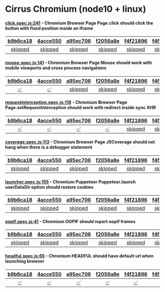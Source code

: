 # Cirrus Chromium (node10 + linux)

#### [click.spec.js:241](https://github.com/GoogleChrome/puppeteer/blob/b9b6ca1825c0329dc22dfab047e819d861ed15d5//test/click.spec.js#L241) - Chromium Browser Page Page.click should click the button with fixed position inside an iframe

| [b9b6ca18](https://cirrus-ci.com/task/4811823214231552) | [4acce550](https://cirrus-ci.com/task/4801337890439168) | [a95ec706](https://cirrus-ci.com/task/5434399493980160) | [f2056a8e](https://cirrus-ci.com/task/5525744858431488) | [f4f21896](https://cirrus-ci.com/task/6257262983643136) | [f4f21896](https://cirrus-ci.com/task/5240905496264704) | [eb44e260](https://cirrus-ci.com/task/6099053970980864) | [f733c334](https://cirrus-ci.com/task/4850046158241792) |
| :---: | :---: | :---: | :---: | :---: | :---: | :---: | :---: |
| [skipped](https://github.com/GoogleChrome/puppeteer/blob/b9b6ca1825c0329dc22dfab047e819d861ed15d5//test/click.spec.js#L241) | [skipped](https://github.com/GoogleChrome/puppeteer/blob/4acce550c457129f0a9502cbf2cdd52f2f61913b//test/click.spec.js#L241) | [skipped](https://github.com/GoogleChrome/puppeteer/blob/a95ec706356f12e503d185bcefad8974d45e7c6e//test/click.spec.js#L241) | [skipped](https://github.com/GoogleChrome/puppeteer/blob/f2056a8e25b0f84d045a85ef66718e2f4ce7651f//test/click.spec.js#L241) | [skipped](https://github.com/GoogleChrome/puppeteer/blob/f4f21896d2c573a2e16cd813804bc7aaa3f36b51//test/click.spec.js#L241) | [skipped](https://github.com/GoogleChrome/puppeteer/blob/f4f21896d2c573a2e16cd813804bc7aaa3f36b51//test/click.spec.js#L241) | [skipped](https://github.com/GoogleChrome/puppeteer/blob/eb44e260a97eaf58aaa96e40e448ea1f327a0018//test/click.spec.js#L241) | [skipped](https://github.com/GoogleChrome/puppeteer/blob/f733c334dc974114a6b68b6734fd79d60a6ebe0e//test/click.spec.js#L241) |

#### [mouse.spec.js:141](https://github.com/GoogleChrome/puppeteer/blob/a95ec706356f12e503d185bcefad8974d45e7c6e//test/mouse.spec.js#L141) - Chromium Browser Page Mouse should work with mobile viewports and cross process navigations

| [b9b6ca18](https://cirrus-ci.com/task/4811823214231552) | [4acce550](https://cirrus-ci.com/task/4801337890439168) | [a95ec706](https://cirrus-ci.com/task/5434399493980160) | [f2056a8e](https://cirrus-ci.com/task/5525744858431488) | [f4f21896](https://cirrus-ci.com/task/6257262983643136) | [f4f21896](https://cirrus-ci.com/task/5240905496264704) | [eb44e260](https://cirrus-ci.com/task/6099053970980864) | [f733c334](https://cirrus-ci.com/task/4850046158241792) |
| :---: | :---: | :---: | :---: | :---: | :---: | :---: | :---: |
| [✅](https://github.com/GoogleChrome/puppeteer/blob/b9b6ca1825c0329dc22dfab047e819d861ed15d5//test/mouse.spec.js#L141) | [✅](https://github.com/GoogleChrome/puppeteer/blob/4acce550c457129f0a9502cbf2cdd52f2f61913b//test/mouse.spec.js#L141) | [skipped](https://github.com/GoogleChrome/puppeteer/blob/a95ec706356f12e503d185bcefad8974d45e7c6e//test/mouse.spec.js#L141) | [skipped](https://github.com/GoogleChrome/puppeteer/blob/f2056a8e25b0f84d045a85ef66718e2f4ce7651f//test/mouse.spec.js#L141) | [skipped](https://github.com/GoogleChrome/puppeteer/blob/f4f21896d2c573a2e16cd813804bc7aaa3f36b51//test/mouse.spec.js#L141) | [skipped](https://github.com/GoogleChrome/puppeteer/blob/f4f21896d2c573a2e16cd813804bc7aaa3f36b51//test/mouse.spec.js#L141) | [skipped](https://github.com/GoogleChrome/puppeteer/blob/eb44e260a97eaf58aaa96e40e448ea1f327a0018//test/mouse.spec.js#L141) | [skipped](https://github.com/GoogleChrome/puppeteer/blob/f733c334dc974114a6b68b6734fd79d60a6ebe0e//test/mouse.spec.js#L141) |

#### [requestinterception.spec.js:118](https://github.com/GoogleChrome/puppeteer/blob/f4f21896d2c573a2e16cd813804bc7aaa3f36b51//test/requestinterception.spec.js#L118) - Chromium Browser Page Page.setRequestInterception should work with redirect inside sync XHR

| [b9b6ca18](https://cirrus-ci.com/task/4811823214231552) | [4acce550](https://cirrus-ci.com/task/4801337890439168) | [a95ec706](https://cirrus-ci.com/task/5434399493980160) | [f2056a8e](https://cirrus-ci.com/task/5525744858431488) | [f4f21896](https://cirrus-ci.com/task/6257262983643136) | [f4f21896](https://cirrus-ci.com/task/5240905496264704) | [eb44e260](https://cirrus-ci.com/task/6099053970980864) | [f733c334](https://cirrus-ci.com/task/4850046158241792) |
| :---: | :---: | :---: | :---: | :---: | :---: | :---: | :---: |
| [✅](https://github.com/GoogleChrome/puppeteer/blob/b9b6ca1825c0329dc22dfab047e819d861ed15d5//test/requestinterception.spec.js#L136) | [✅](https://github.com/GoogleChrome/puppeteer/blob/4acce550c457129f0a9502cbf2cdd52f2f61913b//test/requestinterception.spec.js#L118) | [✅](https://github.com/GoogleChrome/puppeteer/blob/a95ec706356f12e503d185bcefad8974d45e7c6e//test/requestinterception.spec.js#L118) | [✅](https://github.com/GoogleChrome/puppeteer/blob/f2056a8e25b0f84d045a85ef66718e2f4ce7651f//test/requestinterception.spec.js#L118) | [skipped](https://github.com/GoogleChrome/puppeteer/blob/f4f21896d2c573a2e16cd813804bc7aaa3f36b51//test/requestinterception.spec.js#L118) | [skipped](https://github.com/GoogleChrome/puppeteer/blob/f4f21896d2c573a2e16cd813804bc7aaa3f36b51//test/requestinterception.spec.js#L118) | [skipped](https://github.com/GoogleChrome/puppeteer/blob/eb44e260a97eaf58aaa96e40e448ea1f327a0018//test/requestinterception.spec.js#L118) | [skipped](https://github.com/GoogleChrome/puppeteer/blob/f733c334dc974114a6b68b6734fd79d60a6ebe0e//test/requestinterception.spec.js#L118) |

#### [coverage.spec.js:113](https://github.com/GoogleChrome/puppeteer/blob/b9b6ca1825c0329dc22dfab047e819d861ed15d5//test/coverage.spec.js#L113) - Chromium Browser Page JSCoverage should not hang when there is a debugger statement

| [b9b6ca18](https://cirrus-ci.com/task/4811823214231552) | [4acce550](https://cirrus-ci.com/task/4801337890439168) | [a95ec706](https://cirrus-ci.com/task/5434399493980160) | [f2056a8e](https://cirrus-ci.com/task/5525744858431488) | [f4f21896](https://cirrus-ci.com/task/6257262983643136) | [f4f21896](https://cirrus-ci.com/task/5240905496264704) | [eb44e260](https://cirrus-ci.com/task/6099053970980864) | [f733c334](https://cirrus-ci.com/task/4850046158241792) |
| :---: | :---: | :---: | :---: | :---: | :---: | :---: | :---: |
| [skipped](https://github.com/GoogleChrome/puppeteer/blob/b9b6ca1825c0329dc22dfab047e819d861ed15d5//test/coverage.spec.js#L113) | [skipped](https://github.com/GoogleChrome/puppeteer/blob/4acce550c457129f0a9502cbf2cdd52f2f61913b//test/coverage.spec.js#L113) | [skipped](https://github.com/GoogleChrome/puppeteer/blob/a95ec706356f12e503d185bcefad8974d45e7c6e//test/coverage.spec.js#L113) | [skipped](https://github.com/GoogleChrome/puppeteer/blob/f2056a8e25b0f84d045a85ef66718e2f4ce7651f//test/coverage.spec.js#L112) | [skipped](https://github.com/GoogleChrome/puppeteer/blob/f4f21896d2c573a2e16cd813804bc7aaa3f36b51//test/coverage.spec.js#L112) | [skipped](https://github.com/GoogleChrome/puppeteer/blob/f4f21896d2c573a2e16cd813804bc7aaa3f36b51//test/coverage.spec.js#L112) | [skipped](https://github.com/GoogleChrome/puppeteer/blob/eb44e260a97eaf58aaa96e40e448ea1f327a0018//test/coverage.spec.js#L112) | [skipped](https://github.com/GoogleChrome/puppeteer/blob/f733c334dc974114a6b68b6734fd79d60a6ebe0e//test/coverage.spec.js#L112) |

#### [launcher.spec.js:155](https://github.com/GoogleChrome/puppeteer/blob/b9b6ca1825c0329dc22dfab047e819d861ed15d5//test/launcher.spec.js#L155) - Chromium Puppeteer Puppeteer.launch userDataDir option should restore cookies

| [b9b6ca18](https://cirrus-ci.com/task/4811823214231552) | [4acce550](https://cirrus-ci.com/task/4801337890439168) | [a95ec706](https://cirrus-ci.com/task/5434399493980160) | [f2056a8e](https://cirrus-ci.com/task/5525744858431488) | [f4f21896](https://cirrus-ci.com/task/6257262983643136) | [f4f21896](https://cirrus-ci.com/task/5240905496264704) | [eb44e260](https://cirrus-ci.com/task/6099053970980864) | [f733c334](https://cirrus-ci.com/task/4850046158241792) |
| :---: | :---: | :---: | :---: | :---: | :---: | :---: | :---: |
| [skipped](https://github.com/GoogleChrome/puppeteer/blob/b9b6ca1825c0329dc22dfab047e819d861ed15d5//test/launcher.spec.js#L155) | [skipped](https://github.com/GoogleChrome/puppeteer/blob/4acce550c457129f0a9502cbf2cdd52f2f61913b//test/launcher.spec.js#L155) | [skipped](https://github.com/GoogleChrome/puppeteer/blob/a95ec706356f12e503d185bcefad8974d45e7c6e//test/launcher.spec.js#L155) | [skipped](https://github.com/GoogleChrome/puppeteer/blob/f2056a8e25b0f84d045a85ef66718e2f4ce7651f//test/launcher.spec.js#L155) | [skipped](https://github.com/GoogleChrome/puppeteer/blob/f4f21896d2c573a2e16cd813804bc7aaa3f36b51//test/launcher.spec.js#L155) | [skipped](https://github.com/GoogleChrome/puppeteer/blob/f4f21896d2c573a2e16cd813804bc7aaa3f36b51//test/launcher.spec.js#L155) | [skipped](https://github.com/GoogleChrome/puppeteer/blob/eb44e260a97eaf58aaa96e40e448ea1f327a0018//test/launcher.spec.js#L155) | [skipped](https://github.com/GoogleChrome/puppeteer/blob/f733c334dc974114a6b68b6734fd79d60a6ebe0e//test/launcher.spec.js#L155) |

#### [oopif.spec.js:41](https://github.com/GoogleChrome/puppeteer/blob/b9b6ca1825c0329dc22dfab047e819d861ed15d5//test/oopif.spec.js#L41) - Chromium OOPIF should report oopif frames

| [b9b6ca18](https://cirrus-ci.com/task/4811823214231552) | [4acce550](https://cirrus-ci.com/task/4801337890439168) | [a95ec706](https://cirrus-ci.com/task/5434399493980160) | [f2056a8e](https://cirrus-ci.com/task/5525744858431488) | [f4f21896](https://cirrus-ci.com/task/6257262983643136) | [f4f21896](https://cirrus-ci.com/task/5240905496264704) | [eb44e260](https://cirrus-ci.com/task/6099053970980864) | [f733c334](https://cirrus-ci.com/task/4850046158241792) |
| :---: | :---: | :---: | :---: | :---: | :---: | :---: | :---: |
| [skipped](https://github.com/GoogleChrome/puppeteer/blob/b9b6ca1825c0329dc22dfab047e819d861ed15d5//test/oopif.spec.js#L41) | [skipped](https://github.com/GoogleChrome/puppeteer/blob/4acce550c457129f0a9502cbf2cdd52f2f61913b//test/oopif.spec.js#L41) | [skipped](https://github.com/GoogleChrome/puppeteer/blob/a95ec706356f12e503d185bcefad8974d45e7c6e//test/oopif.spec.js#L41) | [skipped](https://github.com/GoogleChrome/puppeteer/blob/f2056a8e25b0f84d045a85ef66718e2f4ce7651f//test/oopif.spec.js#L41) | [skipped](https://github.com/GoogleChrome/puppeteer/blob/f4f21896d2c573a2e16cd813804bc7aaa3f36b51//test/oopif.spec.js#L41) | [skipped](https://github.com/GoogleChrome/puppeteer/blob/f4f21896d2c573a2e16cd813804bc7aaa3f36b51//test/oopif.spec.js#L41) | [skipped](https://github.com/GoogleChrome/puppeteer/blob/eb44e260a97eaf58aaa96e40e448ea1f327a0018//test/oopif.spec.js#L41) | [skipped](https://github.com/GoogleChrome/puppeteer/blob/f733c334dc974114a6b68b6734fd79d60a6ebe0e//test/oopif.spec.js#L41) |

#### [headful.spec.js:65](https://github.com/GoogleChrome/puppeteer/blob/f4f21896d2c573a2e16cd813804bc7aaa3f36b51//test/headful.spec.js#L65) - Chromium HEADFUL should have default url when launching browser

| [b9b6ca18](https://cirrus-ci.com/task/4811823214231552) | [4acce550](https://cirrus-ci.com/task/4801337890439168) | [a95ec706](https://cirrus-ci.com/task/5434399493980160) | [f2056a8e](https://cirrus-ci.com/task/5525744858431488) | [f4f21896](https://cirrus-ci.com/task/6257262983643136) | [f4f21896](https://cirrus-ci.com/task/5240905496264704) | [eb44e260](https://cirrus-ci.com/task/6099053970980864) | [f733c334](https://cirrus-ci.com/task/4850046158241792) |
| :---: | :---: | :---: | :---: | :---: | :---: | :---: | :---: |
| [✅](https://github.com/GoogleChrome/puppeteer/blob/b9b6ca1825c0329dc22dfab047e819d861ed15d5//test/headful.spec.js#L65) | [✅](https://github.com/GoogleChrome/puppeteer/blob/4acce550c457129f0a9502cbf2cdd52f2f61913b//test/headful.spec.js#L65) | [✅](https://github.com/GoogleChrome/puppeteer/blob/a95ec706356f12e503d185bcefad8974d45e7c6e//test/headful.spec.js#L65) | [✅](https://github.com/GoogleChrome/puppeteer/blob/f2056a8e25b0f84d045a85ef66718e2f4ce7651f//test/headful.spec.js#L65) | [✅](https://github.com/GoogleChrome/puppeteer/blob/f4f21896d2c573a2e16cd813804bc7aaa3f36b51//test/headful.spec.js#L65) | [🛑](https://github.com/GoogleChrome/puppeteer/blob/f4f21896d2c573a2e16cd813804bc7aaa3f36b51//test/headful.spec.js#L65) | [✅](https://github.com/GoogleChrome/puppeteer/blob/eb44e260a97eaf58aaa96e40e448ea1f327a0018//test/headful.spec.js#L65) | [✅](https://github.com/GoogleChrome/puppeteer/blob/f733c334dc974114a6b68b6734fd79d60a6ebe0e//test/headful.spec.js#L65) |
